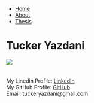 <ul>
  <li><a class="active" href="https://tuckeryazdani.github.io/mywebsite/">Home</a></li>
  <li><a href="about.html">About</a></li>
  <li><a href="thesis.html">Thesis</a></li>
</ul>

<h1> Tucker Yazdani </h1>
<img src=”https://photos.google.com/search/_tra_/photo/AF1QipPZqE6GcmEeBBqMd5EXUn8XblY25MuJpF-u-dhW”>
<body> 
  <br><br><br>
  My Linedin Profile:  <a href="https://www.linkedin.com/in/tuckeryazdani/" title="LinkedIn">LinkedIn</a><br>
  My GitHub Profile:   <a href="https://github.com/tuckeryazdani" title="LinkedIn">GitHub</a><br>
</body>
<footer>
  Email: tuckeryazdani@gmail.com
</footer>
